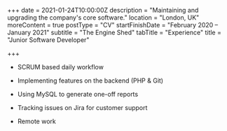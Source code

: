 +++
date = 2021-01-24T10:00:00Z
description = "Maintaining and upgrading the company's core software."
location = "London, UK"
moreContent = true
postType = "CV"
startFinishDate = "February 2020 – January 2021"
subtitle = "The Engine Shed"
tabTitle = "Experience"
title = "Junior Software Developer"

+++
- SCRUM based daily workflow

- Implementing features on the backend (PHP & Git)

- Using MySQL to generate one-off reports

- Tracking issues on Jira for customer support

- Remote work